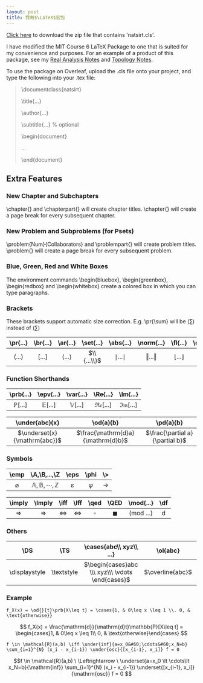 ```yaml
---
layout: post
title: 我嘅$\LaTeX$宏包
---
```


<a href="https://raw.githubusercontent.com/Tristanchaang/tristanchaang.github.io/main/downloads/natsirt.zip" download="download">Click here</a> to download the zip file that contains 'natsirt.cls'.

I have modified the MIT Course 6 LaTeX Package to one that is suited for my convenience and purposes. For an example of a product of this package, see my [Real Analysis Notes](https://tristanchaang.github.io/notes/real_analysis) and [Topology Notes](https://tristanchaang.github.io/notes/topology).

To use the package on Overleaf, upload the .cls file onto your project, and type the following into your .tex file:

>\documentclass{natsirt}
>
>\title{...}
>
>\author{...}
>
>\subtitle{...} % optional
>
>\begin{document}
>
>...
>
>\end{document}

## Extra Features

### New Chapter and Subchapters

\chapter{} and \chapterpart{} will create chapter titles. \chapter{} will create a page break for every subsequent chapter.

### New Problem and Subproblems (for Psets)

\problem{Num}{Collaborators} and \problempart{} will create problem titles. \problem{} will create a page break for every subsequent problem.

### Blue, Green, Red and White Boxes

The environment commands \begin{bluebox}, \begin{greenbox}, \begin{redbox} and \begin{whitebox} create a colored box in which you can type paragraphs.

### Brackets

These brackets support automatic size correction. E.g. \pr{\sum} will be $\left(\displaystyle\sum\right)$ instead of $(\displaystyle\sum)$

| \pr{...} | \br{...} | \ar{...} | \set{...} | \abs{...} | \norm{...} | \fl{...} | \ce{...} |
|:-:|:-:|:-:|:-:|:-:|:-:|:-:|:-:|
| $(...)$  | $[...]$  | $\langle ... \rangle$  | $\\{...\\}$ | $\mid ... \mid$ | $\Vert ... \Vert$ | $\lfloor...\rfloor$  | $\lceil...\rceil$  |

### Function Shorthands

| \prb{...} | \epv{...} | \var{...} | \Re{...} | \Im{...} |
|:-:|:-:|:-:|:-:|:-:|
| $\mathbb{P}[...]$ | $\mathbb{E}[...]$ | $\mathbb{V}[...]$ | $\mathfrak{Re}[...]$ | $\mathfrak{Im}[...]$ |

| \under{abc}{x} | \od{a}{b} | \pd{a}{b} |
|:-:|:-:|:-:|
| $\underset{x}{\mathrm{abc}}$ | $\frac{\mathrm{d}a}{\mathrm{d}b}$ | $\frac{\partial a}{\partial b}$ |

### Symbols

| \emp | \A,\B,...,\Z | \eps | \phi | \\> |
|:-:|:-:|:-:|:-:|:-:|
| $\varnothing$ | $\mathbb{A},\mathbb{B},\cdots,\mathbb{Z}$ | $\varepsilon$ | $\varphi$ | $\rightarrow$ |

| \imply | \Imply | \iff | \Iff | \qed | \QED | \mod{...} | \df |
|:-:|:-:|:-:|:-:|:-:|:-:|:-:|:-:|
| $\Rightarrow$ | $\Longrightarrow$ | $\Leftrightarrow$ | $\Longleftrightarrow$ | $\square$ | $\blacksquare$ | $(\mathrm{mod} \ ...)$ | $\mathrm{d}$ |

### Others

| \DS           | \TS        | \cases{abc\\\ xyz\\\ ...} | \ol{abc} | \td{abc} | \emph{text} | \scr{ABC} |
|:-------------:|:----------:|:-:|:-:|:-:|:-:|:-:|
| \displaystyle | \textstyle | $\begin{cases}abc \\\ xyz\\\ \vdots \end{cases}$ | $\overline{abc}$ | $\widetilde{abc}$ | ***text*** | $\mathscr{ABC}$ |

### Example

```f_X(x) = \od{}{t}\prb{X\leq t} = \cases{1, & 0\leq x \leq 1 \\. 0, & \text{otherwise}}```

$$ f_X(x) = \frac{\mathrm{d}}{\mathrm{d}t}\mathbb{P}[X\leq t] = \begin{cases}1, & 0\leq x \leq 1\\ 0, & \text{otherwise}\end{cases} $$

``` f \in \mathcal{R}(a,b) \iff \under{inf}{a=x_0&#60;\cdots&#60;x_N=b} \sum_{i=1}^{N} (x_i - x_{i-1}) \under{osc}{[x_{i-1}, x_i]} f = 0 ```

$$f \in \mathcal{R}(a,b) \ \Leftrightarrow \ \underset{a=x_0 \lt \cdots\lt x_N=b}{\mathrm{inf}} \sum_{i=1}^{N} (x_i - x_{i-1}) \underset{[x_{i-1}, x_i]}{\mathrm{osc}} f = 0 $$